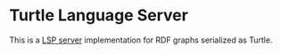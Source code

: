 # Turtle Language Server

This is a [LSP server](https://langserver.org/) implementation for RDF graphs serialized as Turtle.
